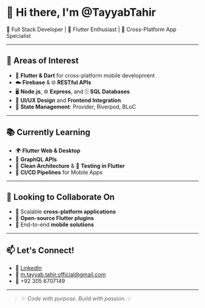 # 👋 Hi there, I'm **@TayyabTahir**  
🚀 Full Stack Developer | 💙 Flutter Enthusiast | 📱 Cross-Platform App Specialist

---

## 🧠 Areas of Interest
- 📱 **Flutter & Dart** for cross-platform mobile development  
- ☁️ **Firebase** & 🌐 **RESTful APIs**  
- 🖥️ **Node.js**, ⚙️ **Express**, and 🗄️ **SQL Databases**  
- 🎨 **UI/UX Design** and **Frontend Integration**  
- 🧩 **State Management**: Provider, Riverpod, BLoC

---

## 📚 Currently Learning
- 🌍 **Flutter Web & Desktop**  
- 🔗 **GraphQL APIs**  
- 🧼 **Clean Architecture** & 🧪 **Testing in Flutter**  
- 🔄 **CI/CD Pipelines** for Mobile Apps

---

## 🤝 Looking to Collaborate On
- 📱 Scalable **cross-platform applications**  
- 🔌 **Open-source Flutter plugins**  
- 🔧 End-to-end **mobile solutions**

---

## 📫 Let's Connect!
- 🔗 [LinkedIn](https://www.linkedin.com/in/muhammad-tayyab-16816b271)  
- 📧 m.tayyab.tahir.official@gmail.com  
- 📱 +92 305 6707149

---

> ✨ *Code with purpose. Build with passion.* 💡
